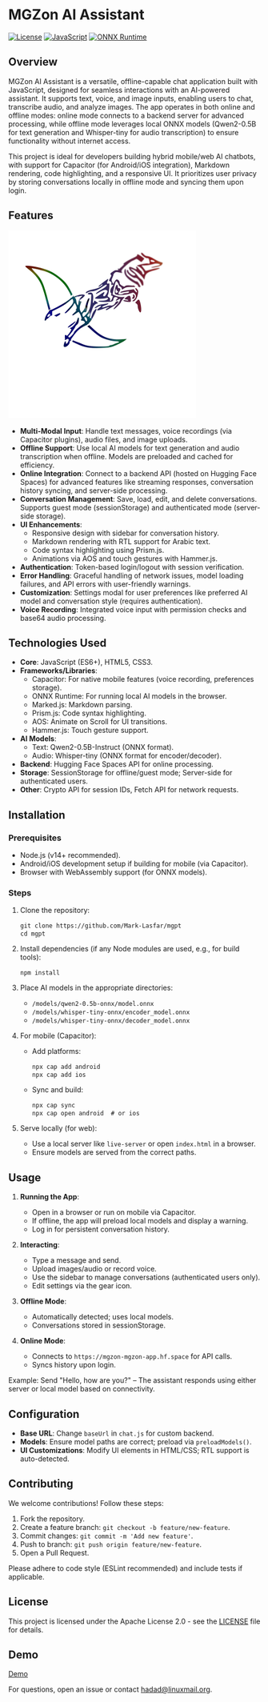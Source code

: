 # MGZon AI Assistant

[![License](https://img.shields.io/badge/license-Apache%202.0-blue.svg)](https://www.apache.org/licenses/LICENSE-2.0)
[![JavaScript](https://img.shields.io/badge/language-JavaScript-yellow.svg)](https://developer.mozilla.org/en-US/docs/Web/JavaScript)
[![ONNX Runtime](https://img.shields.io/badge/ONNX-Runtime-orange.svg)](https://onnxruntime.ai/)

## Overview

MGZon AI Assistant is a versatile, offline-capable chat application built with JavaScript, designed for seamless interactions with an AI-powered assistant. It supports text, voice, and image inputs, enabling users to chat, transcribe audio, and analyze images. The app operates in both online and offline modes: online mode connects to a backend server for advanced processing, while offline mode leverages local ONNX models (Qwen2-0.5B for text generation and Whisper-tiny for audio transcription) to ensure functionality without internet access.

This project is ideal for developers building hybrid mobile/web AI chatbots, with support for Capacitor (for Android/iOS integration), Markdown rendering, code highlighting, and a responsive UI. It prioritizes user privacy by storing conversations locally in offline mode and syncing them upon login.

## Features

![LOGO MGPT](static/images/mg.png)


- **Multi-Modal Input**: Handle text messages, voice recordings (via Capacitor plugins), audio files, and image uploads.
- **Offline Support**: Use local AI models for text generation and audio transcription when offline. Models are preloaded and cached for efficiency.
- **Online Integration**: Connect to a backend API (hosted on Hugging Face Spaces) for advanced features like streaming responses, conversation history syncing, and server-side processing.
- **Conversation Management**: Save, load, edit, and delete conversations. Supports guest mode (sessionStorage) and authenticated mode (server-side storage).
- **UI Enhancements**:
  - Responsive design with sidebar for conversation history.
  - Markdown rendering with RTL support for Arabic text.
  - Code syntax highlighting using Prism.js.
  - Animations via AOS and touch gestures with Hammer.js.
- **Authentication**: Token-based login/logout with session verification.
- **Error Handling**: Graceful handling of network issues, model loading failures, and API errors with user-friendly warnings.
- **Customization**: Settings modal for user preferences like preferred AI model and conversation style (requires authentication).
- **Voice Recording**: Integrated voice input with permission checks and base64 audio processing.

## Technologies Used

- **Core**: JavaScript (ES6+), HTML5, CSS3.
- **Frameworks/Libraries**:
  - Capacitor: For native mobile features (voice recording, preferences storage).
  - ONNX Runtime: For running local AI models in the browser.
  - Marked.js: Markdown parsing.
  - Prism.js: Code syntax highlighting.
  - AOS: Animate on Scroll for UI transitions.
  - Hammer.js: Touch gesture support.
- **AI Models**:
  - Text: Qwen2-0.5B-Instruct (ONNX format).
  - Audio: Whisper-tiny (ONNX format for encoder/decoder).
- **Backend**: Hugging Face Spaces API for online processing.
- **Storage**: SessionStorage for offline/guest mode; Server-side for authenticated users.
- **Other**: Crypto API for session IDs, Fetch API for network requests.

## Installation

### Prerequisites
- Node.js (v14+ recommended).
- Android/iOS development setup if building for mobile (via Capacitor).
- Browser with WebAssembly support (for ONNX models).

### Steps
1. Clone the repository:
   ```
   git clone https://github.com/Mark-Lasfar/mgpt
   cd mgpt
   ```

2. Install dependencies (if any Node modules are used, e.g., for build tools):
   ```
   npm install
   ```

3. Place AI models in the appropriate directories:
   - `/models/qwen2-0.5b-onnx/model.onnx`
   - `/models/whisper-tiny-onnx/encoder_model.onnx`
   - `/models/whisper-tiny-onnx/decoder_model.onnx`

4. For mobile (Capacitor):
   - Add platforms:
     ```
     npx cap add android
     npx cap add ios
     ```
   - Sync and build:
     ```
     npx cap sync
     npx cap open android  # or ios
     ```

5. Serve locally (for web):
   - Use a local server like `live-server` or open `index.html` in a browser.
   - Ensure models are served from the correct paths.

## Usage

1. **Running the App**:
   - Open in a browser or run on mobile via Capacitor.
   - If offline, the app will preload local models and display a warning.
   - Log in for persistent conversation history.

2. **Interacting**:
   - Type a message and send.
   - Upload images/audio or record voice.
   - Use the sidebar to manage conversations (authenticated users only).
   - Edit settings via the gear icon.

3. **Offline Mode**:
   - Automatically detected; uses local models.
   - Conversations stored in sessionStorage.

4. **Online Mode**:
   - Connects to `https://mgzon-mgzon-app.hf.space` for API calls.
   - Syncs history upon login.

Example: Send "Hello, how are you?" – The assistant responds using either server or local model based on connectivity.

## Configuration

- **Base URL**: Change `baseUrl` in `chat.js` for custom backend.
- **Models**: Ensure model paths are correct; preload via `preloadModels()`.
- **UI Customizations**: Modify UI elements in HTML/CSS; RTL support is auto-detected.

## Contributing

We welcome contributions! Follow these steps:
1. Fork the repository.
2. Create a feature branch: `git checkout -b feature/new-feature`.
3. Commit changes: `git commit -m 'Add new feature'`.
4. Push to branch: `git push origin feature/new-feature`.
5. Open a Pull Request.

Please adhere to code style (ESLint recommended) and include tests if applicable.

## License



This project is licensed under the Apache License 2.0 - see the [LICENSE](LICENSE) file for details.

## Demo 

[Demo](https://mgzonai.vercel.app)


For questions, open an issue or contact [hadad@linuxmail.org](mailto:hadad@linuxmail.org).